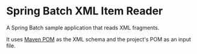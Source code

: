 # Spring Batch XML Item Reader

A Spring Batch sample application that reads XML fragments.

It uses [Maven POM](https://maven.apache.org/pom.html) as the XML schema and the project's POM as an input file.
